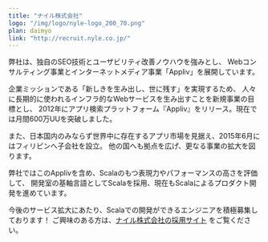```yaml
---
title: "ナイル株式会社"
logo: "/img/logo/nyle-logo_200_70.png"
plan: daimyo
link: "http://recruit.nyle.co.jp/"
---
```

弊社は、独自のSEO技術とユーザビリティ改善ノウハウを強みとし、
Webコンサルティング事業とインターネットメディア事業「Appliv」を展開しています。

企業ミッションである「新しきを生み出し、世に残す」を実現するため、
人々に長期的に使われるインフラ的なWebサービスを生み出すことを新規事業の目標とし、
2012年にアプリ検索プラットフォーム『Appliv』をリリース。現在では月間600万UUを突破しました。

また、日本国内のみならず世界中に存在するアプリ市場を見据え、2015年6月にはフィリピンへ子会社を設立。
他の国へも拠点を広げ、更なる事業の拡大を図ります。

弊社ではこのApplivを含め、Scalaのもつ表現力やパフォーマンスの高さを評価して、
開発室の基軸言語としてScalaを採用、現在もScalaによるプロダクト開発を進めています。

今後のサービス拡大にあたり、Scalaでの開発ができるエンジニアを積極募集しております！
ご興味のある方は、[ナイル株式会社の採用サイト](http://recruit.nyle.co.jp/) をご覧ください。
